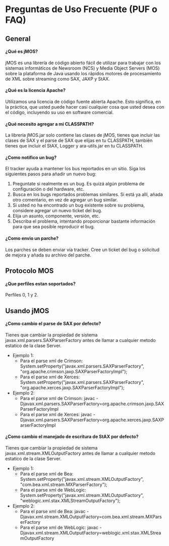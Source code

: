 # Preguntas de Uso Frecuente (PUF o FAQ) #

## General ##

#### ¿Qué es jMOS? ####
jMOS es una librería de código abierto fácil de utilizar para trabajar con los sistemas informáticos de Newsroom (NCS) y Media Object Servers (MOS) sobre la plataforma de Java usando los rápidos motores de procesamiento de XML sobre streaming como SAX, JAXP y StAX.

#### ¿Qué es la licencia Apache? ####
Utilizamos una licencia de código fuente abierta Apache. Esto significa, en la práctica, que usted puede hacer casi cualquier cosa que usted desea con el código, incluyendo su uso en software comercial.

#### ¿Qué necesito agregar a mi CLASSPATH? ####
La librería jMOS.jar solo contiene las clases de jMOS, tienes que incluir las clases de SAX y el parse de SAX que elijas en tu CLASSPATH, también tienes que incluir el StAX, Logger y ara-utils.jar en tu CLASSPATH.

#### ¿Como notifico un bug? ####
El tracker ayuda a mantener los bus reportados en un sitio. Siga los siguientes pasos para añadir un nuevo bug:
  1. Preguntate si realmente es un bug. Es quizá algún problema de configuración o del hardware, etc.
  1. Busca en los bugs reportados problemas similares. Si está ya allí, añada otro comentario, en vez de agregar un bug similar.
  1. Si usted no ha encontrado un bug existente sobre su problema, considere agregar un nuevo ticket del bug.
  1. Elija un asunto, componente, versión, etc.
  1. Describa el problema, intentando proporcionar bastante información para que sea posible reproducir el bug.

#### ¿Como envio un parche? ####
Los parches se deben enviar vía tracker. Cree un ticket del bug o solicitud de mejora y añada su archivo del parche.

## Protocolo MOS ##

#### ¿Que perfiles estan soportados? ####
Perfiles 0, 1 y 2.

## Usando jMOS ##

#### ¿Como cambio el parse de SAX por defecto? ####
Tienes que cambiar la propiedad de sistema javax.xml.parsers.SAXParserFactory antes de llamar a cualquier metodo estatico de la clase Server.
  * Ejemplo 1:
    * Para el parse xml de Crimson: System.setProperty("javax.xml.parsers.SAXParserFactory", "org.apache.crimson.jaxp.SAXParserFactoryImpl");
    * Para el parse xml de Xerces: System.setProperty("javax.xml.parsers.SAXParserFactory", "org.apache.xerces.jaxp.SAXParserFactoryImpl");
  * Ejemplo 2:
    * Para el parse xml de Crimson: javac -Djavax.xml.parsers.SAXParserFactory=org.apache.crimson.jaxp.SAXParserFactoryImpl
    * Para el parse xml de Xerces: javac -Djavax.xml.parsers.SAXParserFactory=org.apache.xerces.jaxp.SAXParserFactoryImpl

#### ¿Como cambio el manejado de escritura de StAX por defecto? ####
Tienes que cambiar la propiedad de sistema javax.xml.stream.XMLOutputFactory antes de llamar a cualquier metodo estatico de la clase Server.
  * Ejemplo 1:
    * Para el parse xml de Bea: System.setProperty("javax.xml.stream.XMLOutputFactory", "com.bea.xml.stream.MXParserFactory");
    * Para el parse xml de WebLogic: System.setProperty("javax.xml.stream.XMLOutputFactory", "weblogic.xml.stax.XMLStreamOutputFactory");
  * Ejemplo 2:
    * Para el parse xml de Bea: javac -Djavax.xml.stream.XMLOutputFactory=com.bea.xml.stream.MXParserFactory
    * Para el parse xml de WebLogic: javac -Djavax.xml.stream.XMLOutputFactory=weblogic.xml.stax.XMLStreamOutputFactory